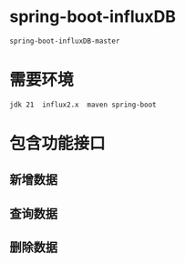 # spring-boot-influxDB
    spring-boot-influxDB-master
# 需要环境
    jdk 21  influx2.x  maven spring-boot
# 包含功能接口
 ## 新增数据
 ## 查询数据
 ## 删除数据


